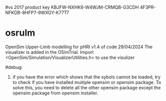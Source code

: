#vs 2017 product key
KBJFW-NXHK6-W4WJM-CRMQB-G3CDH
4F3PR-NFKDB-8HFP7-9WXGY-K77T7
# osrulm
OpenSim Upper-Limb modelling for pHRI
v1.4 of code 29/04/2024
The visualizer is added in the OSimTrial. Import <OpenSim/Simulation/VisualizerUtilities.h> to use the visulizer


#debug:
1. if you have the error which shows that the sybols cannot be loaded, try to check if you have installed muitiple opensim or opensim package.
To solve this, you need to delete all the other opensim package except the opensim package from opensim installer.
